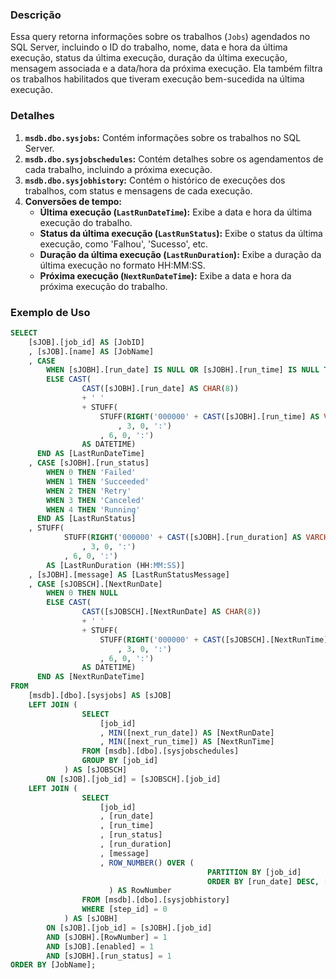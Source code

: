 ### Descrição
Essa query retorna informações sobre os trabalhos (`Jobs`) agendados no SQL Server, incluindo o ID do trabalho, nome, data e hora da última execução, status da última execução, duração da última execução, mensagem associada e a data/hora da próxima execução. Ela também filtra os trabalhos habilitados que tiveram execução bem-sucedida na última execução.

### Detalhes
1. **`msdb.dbo.sysjobs`:** Contém informações sobre os trabalhos no SQL Server.
2. **`msdb.dbo.sysjobschedules`:** Contém detalhes sobre os agendamentos de cada trabalho, incluindo a próxima execução.
3. **`msdb.dbo.sysjobhistory`:** Contém o histórico de execuções dos trabalhos, com status e mensagens de cada execução.
4. **Conversões de tempo:**
   - **Última execução (`LastRunDateTime`):** Exibe a data e hora da última execução do trabalho.
   - **Status da última execução (`LastRunStatus`):** Exibe o status da última execução, como 'Falhou', 'Sucesso', etc.
   - **Duração da última execução (`LastRunDuration`):** Exibe a duração da última execução no formato HH:MM:SS.
   - **Próxima execução (`NextRunDateTime`):** Exibe a data e hora da próxima execução do trabalho.

### Exemplo de Uso
```sql
SELECT 
    [sJOB].[job_id] AS [JobID]
    , [sJOB].[name] AS [JobName]
    , CASE 
        WHEN [sJOBH].[run_date] IS NULL OR [sJOBH].[run_time] IS NULL THEN NULL
        ELSE CAST(
                CAST([sJOBH].[run_date] AS CHAR(8))
                + ' ' 
                + STUFF(
                    STUFF(RIGHT('000000' + CAST([sJOBH].[run_time] AS VARCHAR(6)),  6)
                        , 3, 0, ':')
                    , 6, 0, ':')
                AS DATETIME)
      END AS [LastRunDateTime]
    , CASE [sJOBH].[run_status]
        WHEN 0 THEN 'Failed'
        WHEN 1 THEN 'Succeeded'
        WHEN 2 THEN 'Retry'
        WHEN 3 THEN 'Canceled'
        WHEN 4 THEN 'Running'
      END AS [LastRunStatus]
    , STUFF(
            STUFF(RIGHT('000000' + CAST([sJOBH].[run_duration] AS VARCHAR(6)),  6)
                , 3, 0, ':')
            , 6, 0, ':') 
        AS [LastRunDuration (HH:MM:SS)]
    , [sJOBH].[message] AS [LastRunStatusMessage]
    , CASE [sJOBSCH].[NextRunDate]
        WHEN 0 THEN NULL
        ELSE CAST(
                CAST([sJOBSCH].[NextRunDate] AS CHAR(8))
                + ' ' 
                + STUFF(
                    STUFF(RIGHT('000000' + CAST([sJOBSCH].[NextRunTime] AS VARCHAR(6)),  6)
                        , 3, 0, ':')
                    , 6, 0, ':')
                AS DATETIME)
      END AS [NextRunDateTime]
FROM 
    [msdb].[dbo].[sysjobs] AS [sJOB]
    LEFT JOIN (
                SELECT
                    [job_id]
                    , MIN([next_run_date]) AS [NextRunDate]
                    , MIN([next_run_time]) AS [NextRunTime]
                FROM [msdb].[dbo].[sysjobschedules]
                GROUP BY [job_id]
            ) AS [sJOBSCH]
        ON [sJOB].[job_id] = [sJOBSCH].[job_id]
    LEFT JOIN (
                SELECT 
                    [job_id]
                    , [run_date]
                    , [run_time]
                    , [run_status]
                    , [run_duration]
                    , [message]
                    , ROW_NUMBER() OVER (
                                            PARTITION BY [job_id] 
                                            ORDER BY [run_date] DESC, [run_time] DESC
                      ) AS RowNumber
                FROM [msdb].[dbo].[sysjobhistory]
                WHERE [step_id] = 0
            ) AS [sJOBH]
        ON [sJOB].[job_id] = [sJOBH].[job_id]
        AND [sJOBH].[RowNumber] = 1
        AND [sJOB].[enabled] = 1
        AND [sJOBH].[run_status] = 1
ORDER BY [JobName];